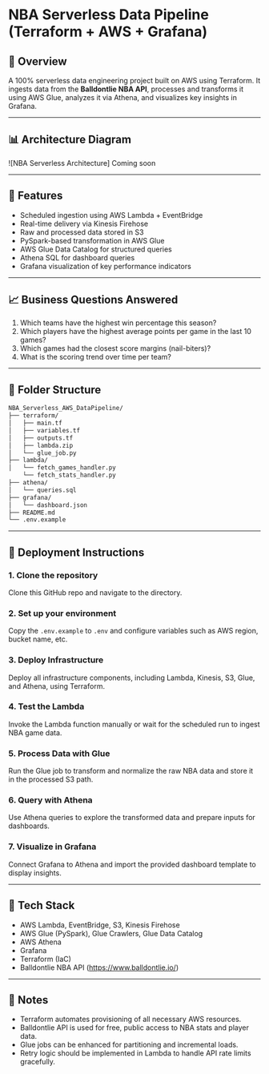 # NBA Serverless Data Pipeline (Terraform + AWS + Grafana)

## 📌 Overview
A 100% serverless data engineering project built on AWS using Terraform. It ingests data from the **Balldontlie NBA API**, processes and transforms it using AWS Glue, analyzes it via Athena, and visualizes key insights in Grafana.

---

## 📊 Architecture Diagram
![NBA Serverless Architecture] Coming soon

---

## 🧩 Features
- Scheduled ingestion using AWS Lambda + EventBridge
- Real-time delivery via Kinesis Firehose
- Raw and processed data stored in S3
- PySpark-based transformation in AWS Glue
- AWS Glue Data Catalog for structured queries
- Athena SQL for dashboard queries
- Grafana visualization of key performance indicators

---

## 📈 Business Questions Answered
1. Which teams have the highest win percentage this season?
2. Which players have the highest average points per game in the last 10 games?
3. Which games had the closest score margins (nail-biters)?
4. What is the scoring trend over time per team?

---

## 🧱 Folder Structure
```bash
NBA_Serverless_AWS_DataPipeline/
├── terraform/
│   ├── main.tf
│   ├── variables.tf
│   ├── outputs.tf
│   ├── lambda.zip
│   └── glue_job.py
├── lambda/
│   └── fetch_games_handler.py
    └── fetch_stats_handler.py
├── athena/
│   └── queries.sql
├── grafana/
│   └── dashboard.json
├── README.md
└── .env.example
```

---

## 🚀 Deployment Instructions

### 1. Clone the repository
Clone this GitHub repo and navigate to the directory.

### 2. Set up your environment
Copy the `.env.example` to `.env` and configure variables such as AWS region, bucket name, etc.

### 3. Deploy Infrastructure
Deploy all infrastructure components, including Lambda, Kinesis, S3, Glue, and Athena, using Terraform.

### 4. Test the Lambda
Invoke the Lambda function manually or wait for the scheduled run to ingest NBA game data.

### 5. Process Data with Glue
Run the Glue job to transform and normalize the raw NBA data and store it in the processed S3 path.

### 6. Query with Athena
Use Athena queries to explore the transformed data and prepare inputs for dashboards.

### 7. Visualize in Grafana
Connect Grafana to Athena and import the provided dashboard template to display insights.

---

## 🧠 Tech Stack
- AWS Lambda, EventBridge, S3, Kinesis Firehose
- AWS Glue (PySpark), Glue Crawlers, Glue Data Catalog
- AWS Athena
- Grafana
- Terraform (IaC)
- Balldontlie NBA API (https://www.balldontlie.io/)

---

## 💬 Notes
- Terraform automates provisioning of all necessary AWS resources.
- Balldontlie API is used for free, public access to NBA stats and player data.
- Glue jobs can be enhanced for partitioning and incremental loads.
- Retry logic should be implemented in Lambda to handle API rate limits gracefully.

